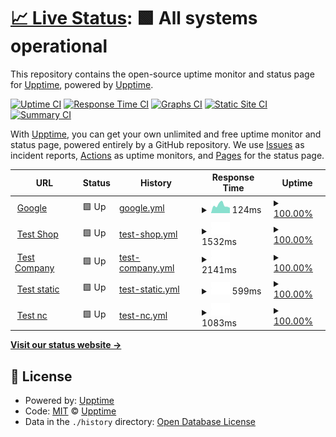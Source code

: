 # [📈 Live Status](https://demo.upptime.js.org): <!--live status--> **🟩 All systems operational**

This repository contains the open-source uptime monitor and status page for [Upptime](https://upptime.js.org), powered by [Upptime](https://github.com/upptime/upptime).

[![Uptime CI](https://github.com/upptime/upptime/workflows/Uptime%20CI/badge.svg)](https://github.com/upptime/upptime/actions?query=workflow%3A%22Uptime+CI%22)
[![Response Time CI](https://github.com/upptime/upptime/workflows/Response%20Time%20CI/badge.svg)](https://github.com/upptime/upptime/actions?query=workflow%3A%22Response+Time+CI%22)
[![Graphs CI](https://github.com/upptime/upptime/workflows/Graphs%20CI/badge.svg)](https://github.com/upptime/upptime/actions?query=workflow%3A%22Graphs+CI%22)
[![Static Site CI](https://github.com/upptime/upptime/workflows/Static%20Site%20CI/badge.svg)](https://github.com/upptime/upptime/actions?query=workflow%3A%22Static+Site+CI%22)
[![Summary CI](https://github.com/upptime/upptime/workflows/Summary%20CI/badge.svg)](https://github.com/upptime/upptime/actions?query=workflow%3A%22Summary+CI%22)

With [Upptime](https://upptime.js.org), you can get your own unlimited and free uptime monitor and status page, powered entirely by a GitHub repository. We use [Issues](https://github.com/upptime/upptime/issues) as incident reports, [Actions](https://github.com/upptime/upptime/actions) as uptime monitors, and [Pages](https://demo.upptime.js.org) for the status page.

<!--start: status pages-->
<!-- This summary is generated by Upptime (https://github.com/upptime/upptime) -->
<!-- Do not edit this manually, your changes will be overwritten -->
<!-- prettier-ignore -->
| URL | Status | History | Response Time | Uptime |
| --- | ------ | ------- | ------------- | ------ |
| <img alt="" src="https://favicons.githubusercontent.com/www.google.com" height="13"> [Google](https://www.google.com) | 🟩 Up | [google.yml](https://github.com/berhei/monitor/commits/HEAD/history/google.yml) | <details><summary><img alt="Response time graph" src="./graphs/google/response-time-week.png" height="20"> 124ms</summary><br><a href="https://berheit.github.io/2Fmonitor/history/google"><img alt="Response time 124" src="https://img.shields.io/endpoint?url=https%3A%2F%2Fraw.githubusercontent.com%2Fberhei%2Fmonitor%2FHEAD%2Fapi%2Fgoogle%2Fresponse-time.json"></a><br><a href="https://berheit.github.io/2Fmonitor/history/google"><img alt="24-hour response time 124" src="https://img.shields.io/endpoint?url=https%3A%2F%2Fraw.githubusercontent.com%2Fberhei%2Fmonitor%2FHEAD%2Fapi%2Fgoogle%2Fresponse-time-day.json"></a><br><a href="https://berheit.github.io/2Fmonitor/history/google"><img alt="7-day response time 124" src="https://img.shields.io/endpoint?url=https%3A%2F%2Fraw.githubusercontent.com%2Fberhei%2Fmonitor%2FHEAD%2Fapi%2Fgoogle%2Fresponse-time-week.json"></a><br><a href="https://berheit.github.io/2Fmonitor/history/google"><img alt="30-day response time 124" src="https://img.shields.io/endpoint?url=https%3A%2F%2Fraw.githubusercontent.com%2Fberhei%2Fmonitor%2FHEAD%2Fapi%2Fgoogle%2Fresponse-time-month.json"></a><br><a href="https://berheit.github.io/2Fmonitor/history/google"><img alt="1-year response time 124" src="https://img.shields.io/endpoint?url=https%3A%2F%2Fraw.githubusercontent.com%2Fberhei%2Fmonitor%2FHEAD%2Fapi%2Fgoogle%2Fresponse-time-year.json"></a></details> | <details><summary><a href="https://berheit.github.io/2Fmonitor/history/google">100.00%</a></summary><a href="https://berheit.github.io/2Fmonitor/history/google"><img alt="All-time uptime 100.00%" src="https://img.shields.io/endpoint?url=https%3A%2F%2Fraw.githubusercontent.com%2Fberhei%2Fmonitor%2FHEAD%2Fapi%2Fgoogle%2Fuptime.json"></a><br><a href="https://berheit.github.io/2Fmonitor/history/google"><img alt="24-hour uptime 100.00%" src="https://img.shields.io/endpoint?url=https%3A%2F%2Fraw.githubusercontent.com%2Fberhei%2Fmonitor%2FHEAD%2Fapi%2Fgoogle%2Fuptime-day.json"></a><br><a href="https://berheit.github.io/2Fmonitor/history/google"><img alt="7-day uptime 100.00%" src="https://img.shields.io/endpoint?url=https%3A%2F%2Fraw.githubusercontent.com%2Fberhei%2Fmonitor%2FHEAD%2Fapi%2Fgoogle%2Fuptime-week.json"></a><br><a href="https://berheit.github.io/2Fmonitor/history/google"><img alt="30-day uptime 100.00%" src="https://img.shields.io/endpoint?url=https%3A%2F%2Fraw.githubusercontent.com%2Fberhei%2Fmonitor%2FHEAD%2Fapi%2Fgoogle%2Fuptime-month.json"></a><br><a href="https://berheit.github.io/2Fmonitor/history/google"><img alt="1-year uptime 100.00%" src="https://img.shields.io/endpoint?url=https%3A%2F%2Fraw.githubusercontent.com%2Fberhei%2Fmonitor%2FHEAD%2Fapi%2Fgoogle%2Fuptime-year.json"></a></details>
| <img alt="" src="https://favicons.githubusercontent.com/shop.krones.com" height="13"> [Test Shop](https://shop.krones.com) | 🟩 Up | [test-shop.yml](https://github.com/berhei/monitor/commits/HEAD/history/test-shop.yml) | <details><summary><img alt="Response time graph" src="./graphs/test-shop/response-time-week.png" height="20"> 1532ms</summary><br><a href="https://berheit.github.io/2Fmonitor/history/test-shop"><img alt="Response time 1532" src="https://img.shields.io/endpoint?url=https%3A%2F%2Fraw.githubusercontent.com%2Fberhei%2Fmonitor%2FHEAD%2Fapi%2Ftest-shop%2Fresponse-time.json"></a><br><a href="https://berheit.github.io/2Fmonitor/history/test-shop"><img alt="24-hour response time 1532" src="https://img.shields.io/endpoint?url=https%3A%2F%2Fraw.githubusercontent.com%2Fberhei%2Fmonitor%2FHEAD%2Fapi%2Ftest-shop%2Fresponse-time-day.json"></a><br><a href="https://berheit.github.io/2Fmonitor/history/test-shop"><img alt="7-day response time 1532" src="https://img.shields.io/endpoint?url=https%3A%2F%2Fraw.githubusercontent.com%2Fberhei%2Fmonitor%2FHEAD%2Fapi%2Ftest-shop%2Fresponse-time-week.json"></a><br><a href="https://berheit.github.io/2Fmonitor/history/test-shop"><img alt="30-day response time 1532" src="https://img.shields.io/endpoint?url=https%3A%2F%2Fraw.githubusercontent.com%2Fberhei%2Fmonitor%2FHEAD%2Fapi%2Ftest-shop%2Fresponse-time-month.json"></a><br><a href="https://berheit.github.io/2Fmonitor/history/test-shop"><img alt="1-year response time 1532" src="https://img.shields.io/endpoint?url=https%3A%2F%2Fraw.githubusercontent.com%2Fberhei%2Fmonitor%2FHEAD%2Fapi%2Ftest-shop%2Fresponse-time-year.json"></a></details> | <details><summary><a href="https://berheit.github.io/2Fmonitor/history/test-shop">100.00%</a></summary><a href="https://berheit.github.io/2Fmonitor/history/test-shop"><img alt="All-time uptime 100.00%" src="https://img.shields.io/endpoint?url=https%3A%2F%2Fraw.githubusercontent.com%2Fberhei%2Fmonitor%2FHEAD%2Fapi%2Ftest-shop%2Fuptime.json"></a><br><a href="https://berheit.github.io/2Fmonitor/history/test-shop"><img alt="24-hour uptime 100.00%" src="https://img.shields.io/endpoint?url=https%3A%2F%2Fraw.githubusercontent.com%2Fberhei%2Fmonitor%2FHEAD%2Fapi%2Ftest-shop%2Fuptime-day.json"></a><br><a href="https://berheit.github.io/2Fmonitor/history/test-shop"><img alt="7-day uptime 100.00%" src="https://img.shields.io/endpoint?url=https%3A%2F%2Fraw.githubusercontent.com%2Fberhei%2Fmonitor%2FHEAD%2Fapi%2Ftest-shop%2Fuptime-week.json"></a><br><a href="https://berheit.github.io/2Fmonitor/history/test-shop"><img alt="30-day uptime 100.00%" src="https://img.shields.io/endpoint?url=https%3A%2F%2Fraw.githubusercontent.com%2Fberhei%2Fmonitor%2FHEAD%2Fapi%2Ftest-shop%2Fuptime-month.json"></a><br><a href="https://berheit.github.io/2Fmonitor/history/test-shop"><img alt="1-year uptime 100.00%" src="https://img.shields.io/endpoint?url=https%3A%2F%2Fraw.githubusercontent.com%2Fberhei%2Fmonitor%2FHEAD%2Fapi%2Ftest-shop%2Fuptime-year.json"></a></details>
| <img alt="" src="https://favicons.githubusercontent.com/krones.com" height="13"> [Test Company](https://krones.com) | 🟩 Up | [test-company.yml](https://github.com/berhei/monitor/commits/HEAD/history/test-company.yml) | <details><summary><img alt="Response time graph" src="./graphs/test-company/response-time-week.png" height="20"> 2141ms</summary><br><a href="https://berheit.github.io/2Fmonitor/history/test-company"><img alt="Response time 2141" src="https://img.shields.io/endpoint?url=https%3A%2F%2Fraw.githubusercontent.com%2Fberhei%2Fmonitor%2FHEAD%2Fapi%2Ftest-company%2Fresponse-time.json"></a><br><a href="https://berheit.github.io/2Fmonitor/history/test-company"><img alt="24-hour response time 2141" src="https://img.shields.io/endpoint?url=https%3A%2F%2Fraw.githubusercontent.com%2Fberhei%2Fmonitor%2FHEAD%2Fapi%2Ftest-company%2Fresponse-time-day.json"></a><br><a href="https://berheit.github.io/2Fmonitor/history/test-company"><img alt="7-day response time 2141" src="https://img.shields.io/endpoint?url=https%3A%2F%2Fraw.githubusercontent.com%2Fberhei%2Fmonitor%2FHEAD%2Fapi%2Ftest-company%2Fresponse-time-week.json"></a><br><a href="https://berheit.github.io/2Fmonitor/history/test-company"><img alt="30-day response time 2141" src="https://img.shields.io/endpoint?url=https%3A%2F%2Fraw.githubusercontent.com%2Fberhei%2Fmonitor%2FHEAD%2Fapi%2Ftest-company%2Fresponse-time-month.json"></a><br><a href="https://berheit.github.io/2Fmonitor/history/test-company"><img alt="1-year response time 2141" src="https://img.shields.io/endpoint?url=https%3A%2F%2Fraw.githubusercontent.com%2Fberhei%2Fmonitor%2FHEAD%2Fapi%2Ftest-company%2Fresponse-time-year.json"></a></details> | <details><summary><a href="https://berheit.github.io/2Fmonitor/history/test-company">100.00%</a></summary><a href="https://berheit.github.io/2Fmonitor/history/test-company"><img alt="All-time uptime 100.00%" src="https://img.shields.io/endpoint?url=https%3A%2F%2Fraw.githubusercontent.com%2Fberhei%2Fmonitor%2FHEAD%2Fapi%2Ftest-company%2Fuptime.json"></a><br><a href="https://berheit.github.io/2Fmonitor/history/test-company"><img alt="24-hour uptime 100.00%" src="https://img.shields.io/endpoint?url=https%3A%2F%2Fraw.githubusercontent.com%2Fberhei%2Fmonitor%2FHEAD%2Fapi%2Ftest-company%2Fuptime-day.json"></a><br><a href="https://berheit.github.io/2Fmonitor/history/test-company"><img alt="7-day uptime 100.00%" src="https://img.shields.io/endpoint?url=https%3A%2F%2Fraw.githubusercontent.com%2Fberhei%2Fmonitor%2FHEAD%2Fapi%2Ftest-company%2Fuptime-week.json"></a><br><a href="https://berheit.github.io/2Fmonitor/history/test-company"><img alt="30-day uptime 100.00%" src="https://img.shields.io/endpoint?url=https%3A%2F%2Fraw.githubusercontent.com%2Fberhei%2Fmonitor%2FHEAD%2Fapi%2Ftest-company%2Fuptime-month.json"></a><br><a href="https://berheit.github.io/2Fmonitor/history/test-company"><img alt="1-year uptime 100.00%" src="https://img.shields.io/endpoint?url=https%3A%2F%2Fraw.githubusercontent.com%2Fberhei%2Fmonitor%2FHEAD%2Fapi%2Ftest-company%2Fuptime-year.json"></a></details>
| <img alt="" src="https://favicons.githubusercontent.com/nogood.name" height="13"> [Test static](https://nogood.name) | 🟩 Up | [test-static.yml](https://github.com/berhei/monitor/commits/HEAD/history/test-static.yml) | <details><summary><img alt="Response time graph" src="./graphs/test-static/response-time-week.png" height="20"> 599ms</summary><br><a href="https://berheit.github.io/2Fmonitor/history/test-static"><img alt="Response time 599" src="https://img.shields.io/endpoint?url=https%3A%2F%2Fraw.githubusercontent.com%2Fberhei%2Fmonitor%2FHEAD%2Fapi%2Ftest-static%2Fresponse-time.json"></a><br><a href="https://berheit.github.io/2Fmonitor/history/test-static"><img alt="24-hour response time 599" src="https://img.shields.io/endpoint?url=https%3A%2F%2Fraw.githubusercontent.com%2Fberhei%2Fmonitor%2FHEAD%2Fapi%2Ftest-static%2Fresponse-time-day.json"></a><br><a href="https://berheit.github.io/2Fmonitor/history/test-static"><img alt="7-day response time 599" src="https://img.shields.io/endpoint?url=https%3A%2F%2Fraw.githubusercontent.com%2Fberhei%2Fmonitor%2FHEAD%2Fapi%2Ftest-static%2Fresponse-time-week.json"></a><br><a href="https://berheit.github.io/2Fmonitor/history/test-static"><img alt="30-day response time 599" src="https://img.shields.io/endpoint?url=https%3A%2F%2Fraw.githubusercontent.com%2Fberhei%2Fmonitor%2FHEAD%2Fapi%2Ftest-static%2Fresponse-time-month.json"></a><br><a href="https://berheit.github.io/2Fmonitor/history/test-static"><img alt="1-year response time 599" src="https://img.shields.io/endpoint?url=https%3A%2F%2Fraw.githubusercontent.com%2Fberhei%2Fmonitor%2FHEAD%2Fapi%2Ftest-static%2Fresponse-time-year.json"></a></details> | <details><summary><a href="https://berheit.github.io/2Fmonitor/history/test-static">100.00%</a></summary><a href="https://berheit.github.io/2Fmonitor/history/test-static"><img alt="All-time uptime 100.00%" src="https://img.shields.io/endpoint?url=https%3A%2F%2Fraw.githubusercontent.com%2Fberhei%2Fmonitor%2FHEAD%2Fapi%2Ftest-static%2Fuptime.json"></a><br><a href="https://berheit.github.io/2Fmonitor/history/test-static"><img alt="24-hour uptime 100.00%" src="https://img.shields.io/endpoint?url=https%3A%2F%2Fraw.githubusercontent.com%2Fberhei%2Fmonitor%2FHEAD%2Fapi%2Ftest-static%2Fuptime-day.json"></a><br><a href="https://berheit.github.io/2Fmonitor/history/test-static"><img alt="7-day uptime 100.00%" src="https://img.shields.io/endpoint?url=https%3A%2F%2Fraw.githubusercontent.com%2Fberhei%2Fmonitor%2FHEAD%2Fapi%2Ftest-static%2Fuptime-week.json"></a><br><a href="https://berheit.github.io/2Fmonitor/history/test-static"><img alt="30-day uptime 100.00%" src="https://img.shields.io/endpoint?url=https%3A%2F%2Fraw.githubusercontent.com%2Fberhei%2Fmonitor%2FHEAD%2Fapi%2Ftest-static%2Fuptime-month.json"></a><br><a href="https://berheit.github.io/2Fmonitor/history/test-static"><img alt="1-year uptime 100.00%" src="https://img.shields.io/endpoint?url=https%3A%2F%2Fraw.githubusercontent.com%2Fberhei%2Fmonitor%2FHEAD%2Fapi%2Ftest-static%2Fuptime-year.json"></a></details>
| <img alt="" src="https://favicons.githubusercontent.com/nc.nogood.name" height="13"> [Test nc](https://nc.nogood.name) | 🟩 Up | [test-nc.yml](https://github.com/berhei/monitor/commits/HEAD/history/test-nc.yml) | <details><summary><img alt="Response time graph" src="./graphs/test-nc/response-time-week.png" height="20"> 1083ms</summary><br><a href="https://berheit.github.io/2Fmonitor/history/test-nc"><img alt="Response time 1083" src="https://img.shields.io/endpoint?url=https%3A%2F%2Fraw.githubusercontent.com%2Fberhei%2Fmonitor%2FHEAD%2Fapi%2Ftest-nc%2Fresponse-time.json"></a><br><a href="https://berheit.github.io/2Fmonitor/history/test-nc"><img alt="24-hour response time 1083" src="https://img.shields.io/endpoint?url=https%3A%2F%2Fraw.githubusercontent.com%2Fberhei%2Fmonitor%2FHEAD%2Fapi%2Ftest-nc%2Fresponse-time-day.json"></a><br><a href="https://berheit.github.io/2Fmonitor/history/test-nc"><img alt="7-day response time 1083" src="https://img.shields.io/endpoint?url=https%3A%2F%2Fraw.githubusercontent.com%2Fberhei%2Fmonitor%2FHEAD%2Fapi%2Ftest-nc%2Fresponse-time-week.json"></a><br><a href="https://berheit.github.io/2Fmonitor/history/test-nc"><img alt="30-day response time 1083" src="https://img.shields.io/endpoint?url=https%3A%2F%2Fraw.githubusercontent.com%2Fberhei%2Fmonitor%2FHEAD%2Fapi%2Ftest-nc%2Fresponse-time-month.json"></a><br><a href="https://berheit.github.io/2Fmonitor/history/test-nc"><img alt="1-year response time 1083" src="https://img.shields.io/endpoint?url=https%3A%2F%2Fraw.githubusercontent.com%2Fberhei%2Fmonitor%2FHEAD%2Fapi%2Ftest-nc%2Fresponse-time-year.json"></a></details> | <details><summary><a href="https://berheit.github.io/2Fmonitor/history/test-nc">100.00%</a></summary><a href="https://berheit.github.io/2Fmonitor/history/test-nc"><img alt="All-time uptime 100.00%" src="https://img.shields.io/endpoint?url=https%3A%2F%2Fraw.githubusercontent.com%2Fberhei%2Fmonitor%2FHEAD%2Fapi%2Ftest-nc%2Fuptime.json"></a><br><a href="https://berheit.github.io/2Fmonitor/history/test-nc"><img alt="24-hour uptime 100.00%" src="https://img.shields.io/endpoint?url=https%3A%2F%2Fraw.githubusercontent.com%2Fberhei%2Fmonitor%2FHEAD%2Fapi%2Ftest-nc%2Fuptime-day.json"></a><br><a href="https://berheit.github.io/2Fmonitor/history/test-nc"><img alt="7-day uptime 100.00%" src="https://img.shields.io/endpoint?url=https%3A%2F%2Fraw.githubusercontent.com%2Fberhei%2Fmonitor%2FHEAD%2Fapi%2Ftest-nc%2Fuptime-week.json"></a><br><a href="https://berheit.github.io/2Fmonitor/history/test-nc"><img alt="30-day uptime 100.00%" src="https://img.shields.io/endpoint?url=https%3A%2F%2Fraw.githubusercontent.com%2Fberhei%2Fmonitor%2FHEAD%2Fapi%2Ftest-nc%2Fuptime-month.json"></a><br><a href="https://berheit.github.io/2Fmonitor/history/test-nc"><img alt="1-year uptime 100.00%" src="https://img.shields.io/endpoint?url=https%3A%2F%2Fraw.githubusercontent.com%2Fberhei%2Fmonitor%2FHEAD%2Fapi%2Ftest-nc%2Fuptime-year.json"></a></details>

<!--end: status pages-->

[**Visit our status website →**](https://berhei.github.io/monitor/)

## 📄 License

- Powered by: [Upptime](https://github.com/upptime/upptime)
- Code: [MIT](./LICENSE) © [Upptime](https://upptime.js.org)
- Data in the `./history` directory: [Open Database License](https://opendatacommons.org/licenses/odbl/1-0/)
